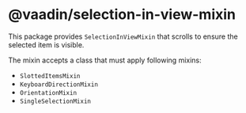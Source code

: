 # @vaadin/selection-in-view-mixin

This package provides `SelectionInViewMixin` that scrolls to ensure the selected item is visible.

The mixin accepts a class that must apply following mixins:

- `SlottedItemsMixin`
- `KeyboardDirectionMixin`
- `OrientationMixin`
- `SingleSelectionMixin`

